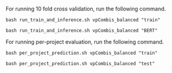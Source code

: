 For running 10 fold cross validation, run the following command.

```shell
bash run_train_and_inference.sh vpCombis_balanced "train"
```

```shell
bash run_train_and_inference.sh vpCombis_balanced "BERT"
```

For running per-project evaluation, run the following command.

```shell
bash per_project_prediction.sh vpCombis_balanced "train" 
```

```shell
bash per_project_prediction.sh vpCombis_balanced "test"
```
